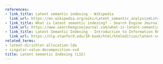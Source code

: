 ```yaml
---
references:
- link_title: Latent semantic indexing - Wikipedia
  link_url: https://en.wikipedia.org/wiki/Latent_semantic_analysis#Latent_semantic_indexing
- link_title: What is latent semantic indexing? - Search Engine Journal
  link_url: https://www.searchenginejournal.com/what-is-latent-semantic-indexing-seo-defined/21642/
- link_title: Latent Semantic Indexing - Introduction to Information Retrieval
  link_url: https://nlp.stanford.edu/IR-book/html/htmledition/latent-semantic-indexing-1.html
related_terms:
- latent-dirichlet-allocation-lda
- singular-value-decomposition-svd
title: Latent Semantic Indexing (LSI)
---
```

